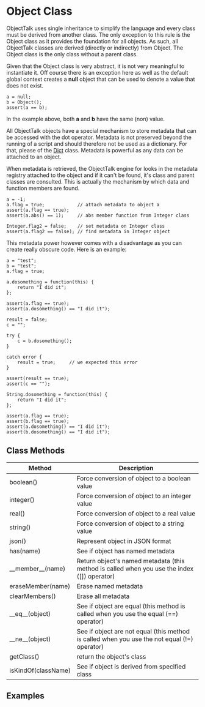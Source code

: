 # Object Class

ObjectTalk uses single inheritance to simplify the language and
every class must be derived from another class. The only exception
to this rule is the Object class as it provides the foundation for
all objects. As such, all ObjectTalk classes are derived (directly or
indirectly) from Object. The Object class is the only class without
a parent class.

Given that the Object class is very abstract, it is not very
meaningful to instantiate it. Off course there is an exception here
as well as the default global context creates a **null** object
that can be used to denote a value that does not exist.

	a = null;
	b = Object();
	assert(a == b);

In the example above, both **a** and **b** have the same (non) value.

All ObjectTalk objects have a special mechanism to store metadata
that can be accessed with the dot operator. Metadata is not preserved
beyond the running of a script and should therefore not be used
as a dictionary. For that, please of the [Dict](Dict.md) class.
Metadata is powerful as any data can be attached to an object.

When metadata is retrieved, the ObjectTalk engine for looks in the
metadata registry attached to the object and if it can't be found,
it's class and parent classes are consulted. This is actually the
mechanism by which data and function members are found.

	a = -1;
	a.flag = true;            // attach metadata to object a
	assert(a.flag == true);
	assert(a.abs() == 1);     // abs member function from Integer class

	Integer.flag2 = false;    // set metadata on Integer class
	assert(a.flag2 == false); // find metadata in Integer object

This metadata power however comes with a disadvantage as you can create
really obscure code. Here is an example:

	a = "test";
	b = "test";
	a.flag = true;

	a.dosomething = function(this) {
		return "I did it";
	};

	assert(a.flag == true);
	assert(a.dosomething() == "I did it");

	result = false;
	c = "";

	try {
		c = b.dosomething();
	}

	catch error {
		result = true;     // we expected this error
	}

	assert(result == true);
	assert(c == "");

	String.dosomething = function(this) {
		return "I did it";
	};

	assert(a.flag == true);
	assert(b.flag == true);
	assert(a.dosomething() == "I did it");
	assert(b.dosomething() == "I did it");

Class Methods
-------------

| Method | Description |
| ------ | ----------- |
| boolean() | Force conversion of object to a boolean value |
| integer() | Force conversion of object to an integer value |
| real() | Force conversion of object to a real value |
| string() | Force conversion of object to a string value |
| json() | Represent object in JSON format |
| has(name) | See if object has named metadata |
| \_\_member__(name) | Return object's named metadata (this method is called when you use the index ([]) operator) |
| eraseMember(name) | Erase named metadata |
| clearMembers() | Erase all metadata |
| \_\_eq__(object) | See if object are equal (this method is called when you use the equal (==) operator) |
| \_\_ne__(object) | See if object are not equal (this method is called when you use the not equal (!=) operator) |
| getClass() | return the object's class |
| isKindOf(className) | See if object is derived from specified class |

Examples
--------
